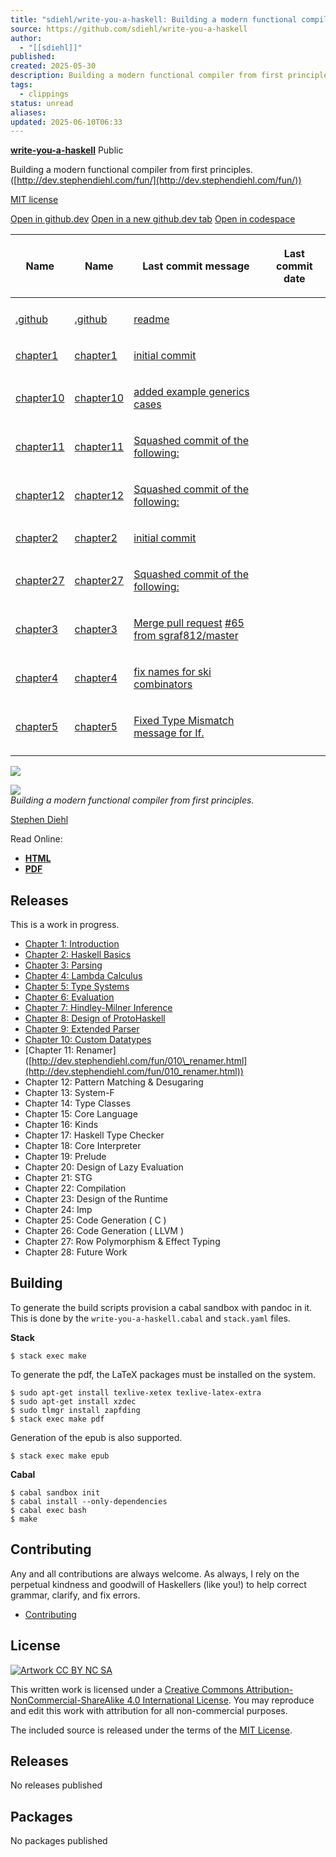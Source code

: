 ```yaml
---
title: "sdiehl/write-you-a-haskell: Building a modern functional compiler from first principles. (http://dev.stephendiehl.com/fun/)"
source: https://github.com/sdiehl/write-you-a-haskell
author:
  - "[[sdiehl]]"
published: 
created: 2025-05-30
description: Building a modern functional compiler from first principles. (http://dev.stephendiehl.com/fun/) - sdiehl/write-you-a-haskell
tags:
  - clippings
status: unread
aliases: 
updated: 2025-06-10T06:33
---
```

**[write-you-a-haskell](https://github.com/sdiehl/write-you-a-haskell)** Public

Building a modern functional compiler from first principles. ([http://dev.stephendiehl.com/fun/](http://dev.stephendiehl.com/fun/))

[MIT license](https://github.com/sdiehl/write-you-a-haskell/blob/master/LICENSE)

[Open in github.dev](https://github.dev/) [Open in a new github.dev tab](https://github.dev/) [Open in codespace](https://github.com/codespaces/new/sdiehl/write-you-a-haskell?resume=1)

<table><thead><tr><th colspan="2"><span>Name</span></th><th colspan="1"><span>Name</span></th><th><p><span>Last commit message</span></p></th><th colspan="1"><p><span>Last commit date</span></p></th></tr></thead><tbody><tr><td colspan="3"></td></tr><tr><td colspan="2"><p><a href="https://github.com/sdiehl/write-you-a-haskell/tree/master/.github">.github</a></p></td><td colspan="1"><p><a href="https://github.com/sdiehl/write-you-a-haskell/tree/master/.github">.github</a></p></td><td><p><a href="https://github.com/sdiehl/write-you-a-haskell/commit/f8c3d193a5b95b0bc3ea5a86f5bc1622dd94dadc">readme</a></p></td><td></td></tr><tr><td colspan="2"><p><a href="https://github.com/sdiehl/write-you-a-haskell/tree/master/chapter1">chapter1</a></p></td><td colspan="1"><p><a href="https://github.com/sdiehl/write-you-a-haskell/tree/master/chapter1">chapter1</a></p></td><td><p><a href="https://github.com/sdiehl/write-you-a-haskell/commit/9241ebe43c124051ebfa6156d530caa391f8b4c3">initial commit</a></p></td><td></td></tr><tr><td colspan="2"><p><a href="https://github.com/sdiehl/write-you-a-haskell/tree/master/chapter10">chapter10</a></p></td><td colspan="1"><p><a href="https://github.com/sdiehl/write-you-a-haskell/tree/master/chapter10">chapter10</a></p></td><td><p><a href="https://github.com/sdiehl/write-you-a-haskell/commit/dd53d46d0f8a514c81c2296c2085a9f7bea5cf36">added example generics cases</a></p></td><td></td></tr><tr><td colspan="2"><p><a href="https://github.com/sdiehl/write-you-a-haskell/tree/master/chapter11">chapter11</a></p></td><td colspan="1"><p><a href="https://github.com/sdiehl/write-you-a-haskell/tree/master/chapter11">chapter11</a></p></td><td><p><a href="https://github.com/sdiehl/write-you-a-haskell/commit/73b43dcf89210e75b508694df675961b4e22e0ff">Squashed commit of the following:</a></p></td><td></td></tr><tr><td colspan="2"><p><a href="https://github.com/sdiehl/write-you-a-haskell/tree/master/chapter12">chapter12</a></p></td><td colspan="1"><p><a href="https://github.com/sdiehl/write-you-a-haskell/tree/master/chapter12">chapter12</a></p></td><td><p><a href="https://github.com/sdiehl/write-you-a-haskell/commit/73b43dcf89210e75b508694df675961b4e22e0ff">Squashed commit of the following:</a></p></td><td></td></tr><tr><td colspan="2"><p><a href="https://github.com/sdiehl/write-you-a-haskell/tree/master/chapter2">chapter2</a></p></td><td colspan="1"><p><a href="https://github.com/sdiehl/write-you-a-haskell/tree/master/chapter2">chapter2</a></p></td><td><p><a href="https://github.com/sdiehl/write-you-a-haskell/commit/9241ebe43c124051ebfa6156d530caa391f8b4c3">initial commit</a></p></td><td></td></tr><tr><td colspan="2"><p><a href="https://github.com/sdiehl/write-you-a-haskell/tree/master/chapter27">chapter27</a></p></td><td colspan="1"><p><a href="https://github.com/sdiehl/write-you-a-haskell/tree/master/chapter27">chapter27</a></p></td><td><p><a href="https://github.com/sdiehl/write-you-a-haskell/commit/73b43dcf89210e75b508694df675961b4e22e0ff">Squashed commit of the following:</a></p></td><td></td></tr><tr><td colspan="2"><p><a href="https://github.com/sdiehl/write-you-a-haskell/tree/master/chapter3">chapter3</a></p></td><td colspan="1"><p><a href="https://github.com/sdiehl/write-you-a-haskell/tree/master/chapter3">chapter3</a></p></td><td><p><a href="https://github.com/sdiehl/write-you-a-haskell/commit/1e609fbff1bd9bc099577bd3fa308cc7f339a45d">Merge pull request</a> <a href="https://github.com/sdiehl/write-you-a-haskell/pull/65">#65</a> <a href="https://github.com/sdiehl/write-you-a-haskell/commit/1e609fbff1bd9bc099577bd3fa308cc7f339a45d">from sgraf812/master</a></p></td><td></td></tr><tr><td colspan="2"><p><a href="https://github.com/sdiehl/write-you-a-haskell/tree/master/chapter4">chapter4</a></p></td><td colspan="1"><p><a href="https://github.com/sdiehl/write-you-a-haskell/tree/master/chapter4">chapter4</a></p></td><td><p><a href="https://github.com/sdiehl/write-you-a-haskell/commit/033d0ae47720ef72d78a816d420412989043b492">fix names for ski combinators</a></p></td><td></td></tr><tr><td colspan="2"><p><a href="https://github.com/sdiehl/write-you-a-haskell/tree/master/chapter5">chapter5</a></p></td><td colspan="1"><p><a href="https://github.com/sdiehl/write-you-a-haskell/tree/master/chapter5">chapter5</a></p></td><td><p><a href="https://github.com/sdiehl/write-you-a-haskell/commit/3583071ab904feb518e21eb58a4d5586d8bcc4d3">Fixed Type Mismatch message for If.</a></p></td><td></td></tr><tr><td colspan="3"></td></tr></tbody></table>

[![](https://github.com/sdiehl/write-you-a-haskell/raw/master/img/Haskell-Logo.png)](http://dev.stephendiehl.com/fun/)

[![](https://github.com/sdiehl/write-you-a-haskell/raw/master/img/cover.png)](http://dev.stephendiehl.com/fun/)  
*Building a modern functional compiler from first principles.*

[Stephen Diehl](https://twitter.com/smdiehl)

Read Online:

- [**HTML**](http://dev.stephendiehl.com/fun/)
- [**PDF**](http://dev.stephendiehl.com/fun/WYAH.pdf)

## Releases

This is a work in progress.

- [Chapter 1: Introduction](http://dev.stephendiehl.com/fun/000_introduction.html)
- [Chapter 2: Haskell Basics](http://dev.stephendiehl.com/fun/001_basics.html)
- [Chapter 3: Parsing](http://dev.stephendiehl.com/fun/002_parsers.html)
- [Chapter 4: Lambda Calculus](http://dev.stephendiehl.com/fun/003_lambda_calculus.html)
- [Chapter 5: Type Systems](http://dev.stephendiehl.com/fun/004_type_systems.html)
- [Chapter 6: Evaluation](http://dev.stephendiehl.com/fun/005_evaluation.html)
- [Chapter 7: Hindley-Milner Inference](http://dev.stephendiehl.com/fun/006_hindley_milner.html)
- [Chapter 8: Design of ProtoHaskell](http://dev.stephendiehl.com/fun/007_path.html)
- [Chapter 9: Extended Parser](http://dev.stephendiehl.com/fun/008_extended_parser.html)
- [Chapter 10: Custom Datatypes](http://dev.stephendiehl.com/fun/009_datatypes.html)
- \[Chapter 11: Renamer\] ([http://dev.stephendiehl.com/fun/010\_renamer.html](http://dev.stephendiehl.com/fun/010_renamer.html))
- Chapter 12: Pattern Matching & Desugaring
- Chapter 13: System-F
- Chapter 14: Type Classes
- Chapter 15: Core Language
- Chapter 16: Kinds
- Chapter 17: Haskell Type Checker
- Chapter 18: Core Interpreter
- Chapter 19: Prelude
- Chapter 20: Design of Lazy Evaluation
- Chapter 21: STG
- Chapter 22: Compilation
- Chapter 23: Design of the Runtime
- Chapter 24: Imp
- Chapter 25: Code Generation ( C )
- Chapter 26: Code Generation ( LLVM )
- Chapter 27: Row Polymorphism & Effect Typing
- Chapter 28: Future Work

## Building

To generate the build scripts provision a cabal sandbox with pandoc in it. This is done by the `write-you-a-haskell.cabal` and `stack.yaml` files.

**Stack**

```
$ stack exec make
```

To generate the pdf, the LaTeX packages must be installed on the system.

```
$ sudo apt-get install texlive-xetex texlive-latex-extra
$ sudo apt-get install xzdec
$ sudo tlmgr install zapfding
$ stack exec make pdf
```

Generation of the epub is also supported.

```
$ stack exec make epub
```

**Cabal**

```
$ cabal sandbox init
$ cabal install --only-dependencies
$ cabal exec bash
$ make
```

## Contributing

Any and all contributions are always welcome. As always, I rely on the perpetual kindness and goodwill of Haskellers (like you!) to help correct grammar, clarify, and fix errors.

- [Contributing](http://dev.stephendiehl.com/fun/contributing.html)

## License

[![Artwork CC BY NC SA](https://camo.githubusercontent.com/0fcf2cfdff1977c127470e495795f438d4125cb642ffcd5f0aa0a4d6219b8611/687474703a2f2f6d6972726f72732e6372656174697665636f6d6d6f6e732e6f72672f70726573736b69742f627574746f6e732f38387833312f706e672f62792d6e632d73612e706e67)](https://camo.githubusercontent.com/0fcf2cfdff1977c127470e495795f438d4125cb642ffcd5f0aa0a4d6219b8611/687474703a2f2f6d6972726f72732e6372656174697665636f6d6d6f6e732e6f72672f70726573736b69742f627574746f6e732f38387833312f706e672f62792d6e632d73612e706e67)

This written work is licensed under a [Creative Commons Attribution-NonCommercial-ShareAlike 4.0 International License](http://creativecommons.org/licenses/by-nc-sa/4.0/). You may reproduce and edit this work with attribution for all non-commercial purposes.

The included source is released under the terms of the [MIT License](http://opensource.org/licenses/MIT).

## Releases

No releases published

## Packages

No packages published